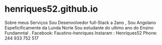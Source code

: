 # henriques52.github.io
Sobre meus Serviços
Sou Desenvolvedor full-Stack  a 2ano , Sou Angolano Espeficificamente da Lunda Norte 
Sou estudante do ultimo ano do Ensino Fundamntal .
Facebook: Faustino-henriques 
Instaram :  Henriques52
Phone:  244 933 752 517
